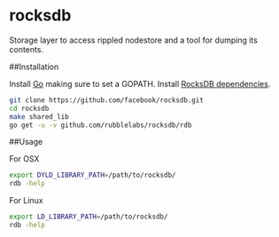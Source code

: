 rocksdb
=======

Storage layer to access rippled nodestore and a tool for dumping its contents.


##Installation

Install [Go](http://golang.org/doc/install) making sure to set a GOPATH.
Install [RocksDB dependencies](https://github.com/facebook/rocksdb/blob/master/INSTALL.md).

```bash
git clone https://github.com/facebook/rocksdb.git
cd rocksdb
make shared_lib
go get -u -v github.com/rubblelabs/rocksdb/rdb
```

##Usage

For OSX

```bash
export DYLD_LIBRARY_PATH=/path/to/rocksdb/
rdb -help
```

For Linux

```bash
export LD_LIBRARY_PATH=/path/to/rocksdb/
rdb -help
```
